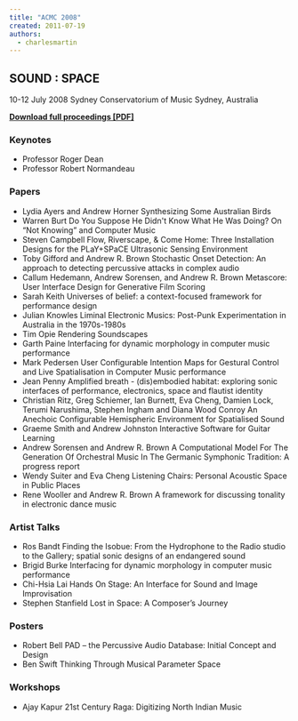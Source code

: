 ```yaml
---
title: "ACMC 2008"
created: 2011-07-19
authors: 
  - charlesmartin
---
```


## **SOUND : SPACE**

10-12 July 2008 Sydney Conservatorium of Music Sydney, Australia

[**Download full proceedings \[PDF\]**](assets/ACMC08.pdf)

### **Keynotes**

- Professor Roger Dean
- Professor Robert Normandeau

### **Papers**

- Lydia Ayers and Andrew Horner Synthesizing Some Australian Birds
- Warren Burt Do You Suppose He Didn't Know What He Was Doing? On “Not Knowing” and Computer Music
- Steven Campbell Flow, Riverscape, & Come Home: Three Installation Designs for the PLaY+SPaCE Ultrasonic Sensing Environment
- Toby Gifford and Andrew R. Brown Stochastic Onset Detection: An approach to detecting percussive attacks in complex audio
- Callum Hedemann, Andrew Sorensen, and Andrew R. Brown Metascore: User Interface Design for Generative Film Scoring
- Sarah Keith Universes of belief: a context-focused framework for performance design
- Julian Knowles Liminal Electronic Musics: Post-Punk Experimentation in Australia in the 1970s-1980s
- Tim Opie Rendering Soundscapes
- Garth Paine Interfacing for dynamic morphology in computer music performance
- Mark Pedersen User Configurable Intention Maps for Gestural Control and Live Spatialisation in Computer Music performance
- Jean Penny Amplified breath - (dis)embodied habitat: exploring sonic interfaces of performance, electronics, space and flautist identity
- Christian Ritz, Greg Schiemer, Ian Burnett, Eva Cheng, Damien Lock, Terumi Narushima, Stephen Ingham and Diana Wood Conroy An Anechoic Configurable Hemispheric Environment for Spatialised Sound
- Graeme Smith and Andrew Johnston Interactive Software for Guitar Learning
- Andrew Sorensen and Andrew R. Brown A Computational Model For The Generation Of Orchestral Music In The Germanic Symphonic Tradition: A progress report
- Wendy Suiter and Eva Cheng Listening Chairs: Personal Acoustic Space in Public Places
- Rene Wooller and Andrew R. Brown A framework for discussing tonality in electronic dance music

### **Artist Talks**

- Ros Bandt Finding the Isobue: From the Hydrophone to the Radio studio to the Gallery; spatial sonic designs of an endangered sound
- Brigid Burke Interfacing for dynamic morphology in computer music performance
- Chi-Hsia Lai Hands On Stage: An Interface for Sound and Image Improvisation
- Stephen Stanfield Lost in Space: A Composer’s Journey

### **Posters**

- Robert Bell PAD – the Percussive Audio Database: Initial Concept and Design
- Ben Swift Thinking Through Musical Parameter Space

### **Workshops**

- Ajay Kapur 21st Century Raga: Digitizing North Indian Music
